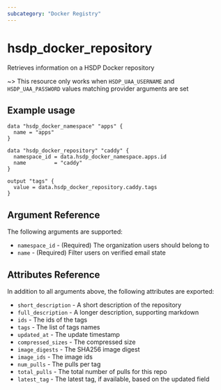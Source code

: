```yaml
---
subcategory: "Docker Registry"
---
```


# hsdp_docker_repository

Retrieves information on a HSDP Docker repository

~> This resource only works when `HSDP_UAA_USERNAME` and `HSDP_UAA_PASSWORD` values matching provider arguments are set

## Example usage

```hcl
data "hsdp_docker_namespace" "apps" {
  name = "apps"
}

data "hsdp_docker_repository" "caddy" {
  namespace_id = data.hsdp_docker_namespace.apps.id
  name         = "caddy"
}

output "tags" {
  value = data.hsdp_docker_repository.caddy.tags
}
```

## Argument Reference

The following arguments are supported:

* `namespace_id` - (Required) The organization users should belong to
* `name` - (Required) Filter users on verified email state

## Attributes Reference

In addition to all arguments above, the following attributes are exported:

* `short_description` - A short description of the repository
* `full_description` - A longer description, supporting markdown
* `ids` - The ids of the tags
* `tags` - The list of tags names
* `updated_at` - The update timestamp
* `compressed_sizes` - The compressed size
* `image_digests` - The SHA256 image digest
* `image_ids` - The image ids
* `num_pulls` - The pulls per tag
* `total_pulls` - The total number of pulls for this repo
* `latest_tag` - The latest tag, if available, based on the updated field

